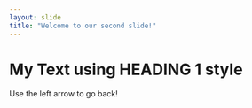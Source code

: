 ```yaml
---
layout: slide
title: "Welcome to our second slide!"
---
```

# My Text using HEADING 1 style
Use the left arrow to go back!
